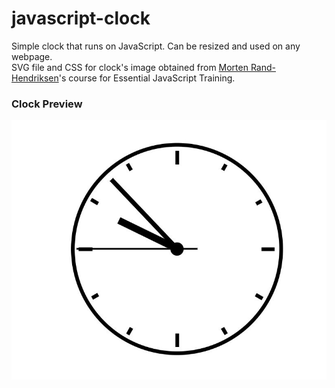 # javascript-clock  

Simple clock that runs on JavaScript. Can be resized and used on any webpage.  
SVG file and CSS for clock's image obtained from [Morten Rand-Hendriksen](https://www.linkedin.com/in/mortenrandhendriksen/)'s course for Essential JavaScript Training.  
  
  
### Clock Preview

![](Capture.JPG)
